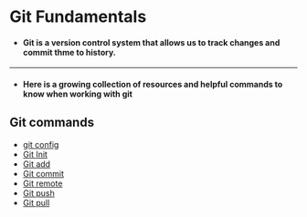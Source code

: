 # Git Fundamentals
- #### Git is a version control system that allows us to track changes and commit thme to history.
---
- #### Here is a growing collection of resources and helpful commands to know when working with git

## Git commands

- [git config](./Commands/Config.md)
- [Git Init](./Commands/Init.md)
- [Git add](./Commands/Add.md)
- [Git commit](./Commands/commit.md)
- [Git remote](./Commands/remote.md)
- [Git push](./Commands/push.md)
- [Git pull](./Command/pull.md)


